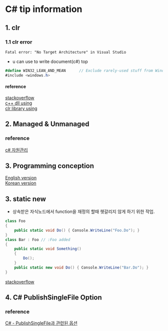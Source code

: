 # C# tip information 

## 1. clr

### 1.1 clr error 

```
Fatal error: "No Target Architecture" in Visual Studio
```
- u can use to write document(c#) top 

```c#
#define WIN32_LEAN_AND_MEAN      // Exclude rarely-used stuff from Windows headers
#include <windows.h>
```

#### reference 
[stackoverflow](https://stackoverflow.com/questions/4845198/fatal-error-no-target-architecture-in-visual-studio)  
[c++ dll using](https://cypsw.tistory.com/entry/C-C-DLL-%EC%9D%84-%EC%82%AC%EC%9A%A9%ED%95%98%EA%B8%B0)  
[clr library using](https://m.blog.naver.com/PostView.naver?isHttpsRedirect=true&blogId=jackylim&logNo=100119927187)  

## 2. Managed & Unmanaged 

### reference 

[c# 자원관리](https://gammabeta.tistory.com/1538)  


## 3. Programming conception 

[English version](https://docs.microsoft.com/en-us/dotnet/csharp/programming-guide/concepts/)  
[Korean version](https://docs.microsoft.com/ko-kr/dotnet/csharp/programming-guide/concepts/)  


## 3. static new 

- 상속받은 자식노드에서 function을 재정의 할때 헷갈리지 않게 하기 위한 작업. 

```csharp
class Foo
{
    public static void Do() { Console.WriteLine("Foo.Do"); }
}
class Bar : Foo // :Foo added
{
    public static void Something()
    {
        Do();
    }
    public static new void Do() { Console.WriteLine("Bar.Do"); }
}
```
[stackoverflow](https://stackoverflow.com/questions/661246/what-is-the-point-of-static-new-modifier-for-a-function)  

## 4. C# PublishSingleFile Option

### reference 

[C# - PublishSingleFile과 관련된 옵션](https://www.sysnet.pe.kr/2/0/13159?pageno=0)  

